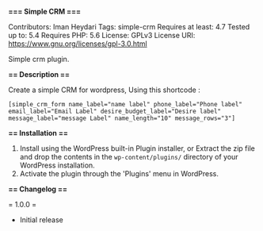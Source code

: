 **=== Simple CRM ===**

Contributors: Iman Heydari
Tags: simple-crm
Requires at least: 4.7
Tested up to: 5.4
Requires PHP: 5.6
License: GPLv3
License URI: https://www.gnu.org/licenses/gpl-3.0.html

Simple crm plugin.

**== Description ==**

Create a simple CRM for wordpress,
Using this shortcode :

`
[simple_crm_form name_label="name label" phone_label="Phone label" email_label="Email Label" desire_budget_label="Desire label" message_label="message Label" name_length="10" message_rows="3"]
`

**== Installation ==**

1. Install using the WordPress built-in Plugin installer, or Extract the zip file and drop the contents in the `wp-content/plugins/` directory of your WordPress installation.
2. Activate the plugin through the 'Plugins' menu in WordPress.

**== Changelog ==**

= 1.0.0 =
* Initial release

